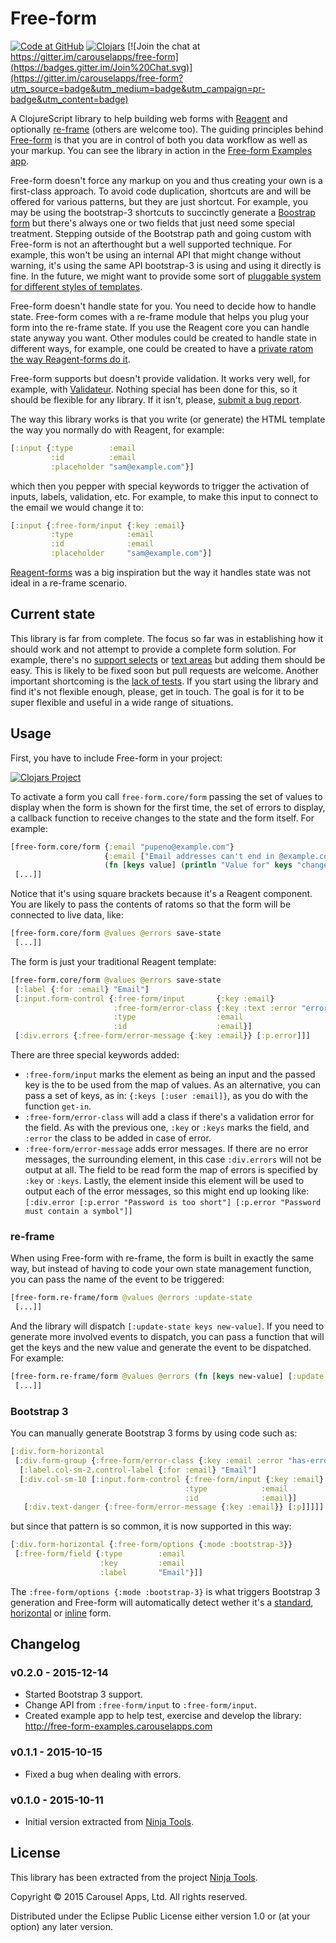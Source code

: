 # Free-form

[![Code at GitHub](https://img.shields.io/badge/code-github-green.svg)](https://github.com/carouselapps/free-form)
[![Clojars](https://img.shields.io/clojars/v/com.carouselapps/free-form.svg)](https://clojars.org/com.carouselapps/free-form)
[![Join the chat at https://gitter.im/carouselapps/free-form](https://badges.gitter.im/Join%20Chat.svg)](https://gitter.im/carouselapps/free-form?utm_source=badge&utm_medium=badge&utm_campaign=pr-badge&utm_content=badge)

A ClojureScript library to help building web forms with [Reagent](https://reagent-project.github.io/) and optionally
[re-frame](https://github.com/Day8/re-frame) (others are welcome too). The guiding principles behind [Free-form](https://carouselapps.com/free-form)
is that you are in control of both you data workflow as well as your markup. You can see the library in action in the
[Free-form Examples app](http://free-form-examples.carouselapps.com).

Free-form doesn't force any markup on you and thus creating your own is a first-class approach. To avoid code
duplication, shortcuts are and will be offered for various patterns, but they are just shortcut. For example, you may be
using the bootstrap-3 shortcuts to succinctly generate a [Boostrap form](http://getbootstrap.com/css/#forms) but there's
always one or two fields that just need some special treatment. Stepping outside of the Bootstrap path and going custom
with Free-form is not an afterthought but a well supported technique. For example, this won't be using an internal API
that might change without warning, it's using the same API bootstrap-3 is using and using it directly is fine. In the
future, we might want to provide some sort of [pluggable system for different styles of templates](https://github.com/carouselapps/free-form/issues/2).

Free-form doesn't handle state for you. You need to decide how to handle state. Free-form comes with a re-frame module
that helps you plug your form into the re-frame state. If you use the Reagent core you can handle state anyway you want.
Other modules could be created to handle state in different ways, for example, one could be created to have a
[private ratom the way Reagent-forms do it](https://github.com/carouselapps/free-form/issues/1).

Free-form supports but doesn't provide validation. It works very well, for example, with [Validateur](http://clojurevalidations.info/).
Nothing special has been done for this, so it should be flexible for any library. If it isn't, please,
[submit a bug report](https://github.com/carouselapps/free-form/issues/new).

The way this library works is that you write (or generate) the HTML template the way you normally do with Reagent, for
example:

```clojure
[:input {:type        :email
         :id          :email
         :placeholder "sam@example.com"}]
```

which then you pepper with special keywords to trigger the activation of inputs, labels, validation, etc. For example,
to make this input to connect to the email we would change it to:

```clojure
[:input {:free-form/input {:key :email}
         :type            :email
         :id              :email
         :placeholder     "sam@example.com"}]
```

[Reagent-forms](https://github.com/reagent-project/reagent-forms) was a big inspiration but the way it handles state was
not ideal in a re-frame scenario.

## Current state

This library is far from complete. The focus so far was in establishing how it should work and not attempt to provide a
complete form solution. For example, there's no [support selects](https://github.com/carouselapps/free-form/issues/3) or
[text areas](https://github.com/carouselapps/free-form/issues/4) but adding them should be easy. This is likely to be
fixed soon but pull requests are welcome. Another important shortcoming is the [lack of tests](https://github.com/carouselapps/free-form/issues/6).
If you start using the library and find it's not flexible enough, please, get in touch. The goal is for it to be super
flexible and useful in a wide range of situations.

## Usage

First, you have to include Free-form in your project:

[![Clojars Project](http://clojars.org/com.carouselapps/free-form/latest-version.svg)](http://clojars.org/com.carouselapps/free-form)

To activate a form you call ```free-form.core/form``` passing the set of values to display when the form is shown for
the first time, the set of errors to display, a callback function to receive changes to the state and the form itself.
For example:

```clojure
[free-form.core/form {:email "pupeno@example.com"}
                     {:email ["Email addresses can't end in @example.com"]}
                     (fn [keys value] (println "Value for" keys "changed to" value))
 [...]]
```

Notice that it's using square brackets because it's a Reagent component. You are likely to pass the contents of ratoms
so that the form will be connected to live data, like:

```clojure
[free-form.core/form @values @errors save-state
 [...]]
```

The form is just your traditional Reagent template:

```clojure
[free-form.core/form @values @errors save-state
 [:label {:for :email} "Email"]
 [:input.form-control {:free-form/input       {:key :email}
                       :free-form/error-class {:key :text :error "error"}
                       :type                  :email
                       :id                    :email}]
 [:div.errors {:free-form/error-message {:key :email}} [:p.error]]]
```

There are three special keywords added:
* ```:free-form/input``` marks the element as being an input and the passed key is the to be used from the map of values. As an alternative, you can pass a set of keys, as in: ```{:keys [:user :email]}```, as you do with the function ```get-in```.
* ```:free-form/error-class``` will add a class if there's a validation error for the field. As with the previous one,  ```:key``` or ```:keys``` marks the field, and ```:error``` the class to be added in case of error.
* ```:free-form/error-message``` adds error messages. If there are no error messages, the surrounding element, in this case ```:div.errors``` will not be output at all. The field to be read form the map of errors is specified by  ```:key``` or ```:keys```. Lastly, the element inside this element will be used to output each of the error messages, so this might end up looking like: ```[:div.error [:p.error "Password is too short"] [:p.error "Password must contain a symbol"]]```

### re-frame

When using Free-form with re-frame, the form is built in exactly the same way, but instead of having to code your own
state management function, you can pass the name of the event to be triggered:

```clojure
[free-form.re-frame/form @values @errors :update-state
 [...]]
```

And the library will dispatch ```[:update-state keys new-value]```. If you need to generate more involved events to
dispatch, you can pass a function that will get the keys and the new value and generate the event to be dispatched. For
example:

```clojure
[free-form.re-frame/form @values @errors (fn [keys new-value] [:update :user keys new-value])
 [...]]
```

### Bootstrap 3

You can manually generate Bootstrap 3 forms by using code such as:

```clojure
[:div.form-horizontal
 [:div.form-group {:free-form/error-class {:key :email :error "has-error"}}
  [:label.col-sm-2.control-label {:for :email} "Email"]
  [:div.col-sm-10 [:input.form-control {:free-form/input {:key :email}
                                       :type            :email
                                       :id              :email}]
   [:div.text-danger {:free-form/error-message {:key :email}} [:p]]]]]
````

but since that pattern is so common, it is now supported in this way:

```clojure
[:div.form-horizontal {:free-form/options {:mode :bootstrap-3}}
 [:free-form/field {:type        :email
                    :key         :email
                    :label       "Email"}]]
````

The ```:free-form/options {:mode :bootstrap-3}``` is what triggers Bootstrap 3 generation and Free-form will
automatically detect wether it's a [standard](http://free-form-examples.carouselapps.com/reagent/bootstrap-3), [horizontal](http://free-form-examples.carouselapps.com/reagent/bootstrap-3-horizontal)
or [inline](http://free-form-examples.carouselapps.com/reagent/bootstrap-3-inline) form.

## Changelog

### v0.2.0 - 2015-12-14
- Started Bootstrap 3 support.
- Change API from ```:free-form/input``` to ```:free-form/input```.
- Created example app to help test, exercise and develop the library: http://free-form-examples.carouselapps.com

### v0.1.1 - 2015-10-15
- Fixed a bug when dealing with errors.

### v0.1.0 - 2015-10-11
- Initial version extracted from [Ninja Tools](http://tools.screensaver.ninja).

## License

This library has been extracted from the project [Ninja Tools](http://tools.screensaver.ninja).

Copyright © 2015 Carousel Apps, Ltd. All rights reserved.

Distributed under the Eclipse Public License either version 1.0 or (at your option) any later version.
